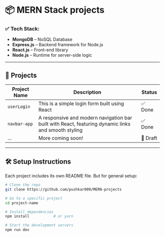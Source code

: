 # 📦 MERN Stack projects

<!--
Welcome to my **MERN Stack Internship Projects** repository!  
This space contains hands-on projects built using **MongoDB**, **Express.js**, **React.js**, and **Node.js** — developed during my internship to sharpen full-stack development skills and explore real-world application building.
---
-->

### ✅ Tech Stack:
- **MongoDB** – NoSQL Database
- **Express.js** – Backend framework for Node.js
- **React.js** – Front-end library
- **Node.js** – Runtime for server-side logic

---

## 📂 Projects

| Project Name        | Description                       | Status   |
|---------------------|-----------------------------------|----------|
| `userLogin`         | This is a simple login form built using React   | ✅ Done   |
| `navbar-app`        | A responsive and modern navigation bar built with React, featuring dynamic links and smooth styling | ✅ Done |
| ...                 | More coming soon!                 | 🧪 Draft  |


---

## 🛠️ Setup Instructions

Each project includes its own README file. But for general setup:

```bash
# Clone the repo
git clone https://github.com/pushkar009/MERN-projects

# Go to a specific project
cd project-name

# Install dependencies
npm install           # or yarn

# Start the development servers
npm run dev
